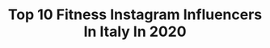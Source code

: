 ---
title: Top 10 Fitness Instagram Influencers In Italy In 2020
description: >-
  Find top fitness Instagram influencers in Italy in 2020. Most popular hashtags: #iorestoacasa #fitness #workout #fitnessaddict.
platform: Instagram
profiles:
  - username: "barbara_busnelli"
    fullname: >-
      Barbara Busnelli
    location: "Italy"
    followers: 28286
    engagement: 751
    commentsToLikes: 0.206002
    avatar: "https://instagram.fdel15-1.fna.fbcdn.net/v/t51.2885-19/s320x320/82179234_2539488576319304_8290010613334147072_n.jpg?_nc_ht=instagram.fdel15-1.fna.fbcdn.net&_nc_ohc=zxkll59K5tIAX9nLqy1&oh=9c2f76f9a5d60ac09d17350ebbf871d9&oe=5EA56ED3"
    verified: false
    hashtags: "#womanphotography, #donna, #italianwomen, #semplicit"
  - username: "angelicaceci95"
    fullname: >-
      Angelica 💙
    location: "Italy"
    followers: 3037
    engagement: 3177
    commentsToLikes: 0.115896
    avatar: "https://scontent-nrt1-1.cdninstagram.com/v/t51.2885-19/s320x320/47581445_535079433677501_6580833699355426816_n.jpg?_nc_ht=scontent-nrt1-1.cdninstagram.com&_nc_ohc=mVvdyGJzOSQAX-rPpOx&oh=f6d151694e91ffa450d326611145195c&oe=5E9DBB36"
    verified: false
    hashtags: "#fititalia, #style, #beauty, #health"
  - username: "_sara.grossi_"
    fullname: >-
      Sara Grossi
    location: "Italy"
    followers: 2776
    engagement: 2688
    commentsToLikes: 0.103946
    avatar: "https://scontent-frt3-2.cdninstagram.com/v/t51.2885-19/s320x320/90183251_220507509311967_7529422512812195840_n.jpg?_nc_ht=scontent-frt3-2.cdninstagram.com&_nc_ohc=3JVzboEdCPQAX-_1eRU&oh=8b41ce8f7c804a00cd95f2fbf75f2db5&oe=5EAE34A9"
    verified: false
    hashtags: "#volere, #instagramers, #times, #desideri"
  - username: "thefashionjogger"
    fullname: >-
      Lisa Migliorini
    location: "Italy"
    followers: 109293
    engagement: 455
    commentsToLikes: 0.041574
    avatar: "https://scontent-lax3-2.cdninstagram.com/v/t51.2885-19/s320x320/88749889_133858734663912_3992540395077632000_n.jpg?_nc_ht=scontent-lax3-2.cdninstagram.com&_nc_ohc=gkFoGjCPHlEAX99cc0N&oh=fda0f13f6f796e825d216f1c9ace7e97&oe=5EA52611"
    verified: false
    hashtags: "#runnergirl, #cardio, #laufen, #fitwomen"
  - username: "valentina.fitmum"
    fullname: >-
      🏋️‍♂️FITMOM🏋️‍♂️
    location: "Italy"
    followers: 5243
    engagement: 1897
    commentsToLikes: 0.205335
    avatar: "https://scontent-ams4-1.cdninstagram.com/v/t51.2885-19/s320x320/74854777_537982233712752_8227555539672891392_n.jpg?_nc_ht=scontent-ams4-1.cdninstagram.com&_nc_ohc=0AAPkmODSyAAX85rNtY&oh=636f0e053ddb7e5b1fb35f27c0ae2f24&oe=5EBB1384"
    verified: false
    hashtags: "#fitnesslifestyle, #instaworkout, #instamoment, #instamakeup"
  - username: "leo__em"
    fullname: >-
      LEO EM
    location: "Italy"
    followers: 15276
    engagement: 994
    commentsToLikes: 0.038361
    avatar: "https://scontent-ams4-1.cdninstagram.com/v/t51.2885-19/s320x320/90410728_199494654679985_199629796450238464_n.jpg?_nc_ht=scontent-ams4-1.cdninstagram.com&_nc_ohc=ytZW09NA79YAX_xgew5&oh=f53c23644c1ecfecd157049399947c71&oe=5EBB0587"
    verified: false
    hashtags: "#nudecolors, #fitnessmodel, #vienna, #greenhoodie"
  - username: "sonia_dedo"
    fullname: >-
      Sonia Barreca💎👑
    location: "Italy"
    followers: 15564
    engagement: 996
    commentsToLikes: 0.035677
    avatar: "https://scontent-ams4-1.cdninstagram.com/v/t51.2885-19/s320x320/84527676_3017739304917187_5862555626609049600_n.jpg?_nc_ht=scontent-ams4-1.cdninstagram.com&_nc_ohc=t_r51CrWFacAX8VPOMg&oh=f28ba2a8d2a524489cdb8ac29941cad2&oe=5EBCBBF0"
    verified: false
    hashtags: "#biomeccanica, #getmoving, #picoftheday, #6secondi"
  - username: "anselmoprestini_"
    fullname: >-
      ANSELMO PRESTINI
    location: "Italy"
    followers: 81121
    engagement: 330
    commentsToLikes: 0.073780
    avatar: "https://scontent-lhr8-1.cdninstagram.com/v/t51.2885-19/s320x320/90756576_2513927385491043_917461312856915968_n.jpg?_nc_ht=scontent-lhr8-1.cdninstagram.com&_nc_ohc=Dkv7rEjs_jsAX8ZU0h7&oh=c67643f6fcc86e9b9ac55b3fc450ba88&oe=5EBAF76E"
    verified: false
    hashtags: "#milanfashionweek, #missonifw20, #tb, #torneremoaviaggiare"
  - username: "mattia_ceccacci"
    fullname: >-
      Mattia Ceccacci
    location: "Italy"
    followers: 8424
    engagement: 827
    commentsToLikes: 0.077894
    avatar: "https://scontent-xsp1-2.cdninstagram.com/v/t51.2885-19/s320x320/67974154_1200129266847781_3889211882891902976_n.jpg?_nc_ht=scontent-xsp1-2.cdninstagram.com&_nc_ohc=Y8A6fvJOmMsAX_X4ddT&oh=a12f6acb948e62b502260f8f8e0b87ec&oe=5EB41954"
    verified: false
    hashtags: ""
  - username: "instaflaviaso"
    fullname: >-
      Flavia Sodano
    location: "Italy"
    followers: 55100
    engagement: 326
    commentsToLikes: 0.071161
    avatar: "https://scontent-nrt1-1.cdninstagram.com/v/t51.2885-19/s320x320/66056131_334805300738028_71089267891240960_n.jpg?_nc_ht=scontent-nrt1-1.cdninstagram.com&_nc_ohc=RycjsEnjWV8AX9cygPf&oh=0305a9ccb5a7dc6c3066f9a1e80f0669&oe=5E9DCD8E"
    verified: false
    hashtags: "#quarantinelife, #training, #walking, #makeup"
---